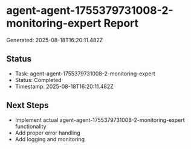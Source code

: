 # agent-agent-1755379731008-2-monitoring-expert Report

Generated: 2025-08-18T16:20:11.482Z

## Status
- Task: agent-agent-1755379731008-2-monitoring-expert
- Status: Completed
- Timestamp: 2025-08-18T16:20:11.482Z

## Next Steps
- Implement actual agent-agent-1755379731008-2-monitoring-expert functionality
- Add proper error handling
- Add logging and monitoring
